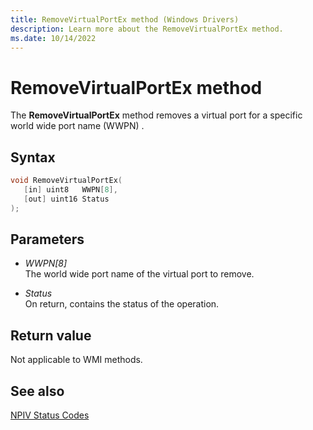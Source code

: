 ```yaml
---
title: RemoveVirtualPortEx method (Windows Drivers)
description: Learn more about the RemoveVirtualPortEx method.
ms.date: 10/14/2022
---
```


# RemoveVirtualPortEx method

The **RemoveVirtualPortEx** method removes a virtual port for a specific world wide port name (WWPN) .

## Syntax

``` c++
void RemoveVirtualPortEx(
   [in] uint8   WWPN[8],
   [out] uint16 Status
);
```

## Parameters

- *WWPN\[8\]*  
    The world wide port name of the virtual port to remove.

- *Status*  
    On return, contains the status of the operation.

## Return value

Not applicable to WMI methods.

## See also

[NPIV Status Codes](npiv-status-codes.md)
